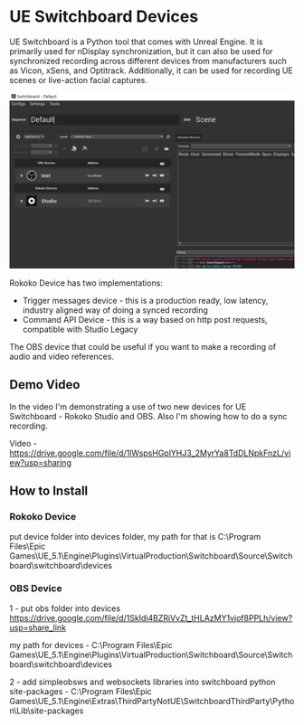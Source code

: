 # UE Switchboard Devices

UE Switchboard is a Python tool that comes with Unreal Engine. It is primarily used for nDisplay synchronization, but it can also be used for synchronized recording across different devices from manufacturers such as Vicon, xSens, and Optitrack. Additionally, it can be used for recording UE scenes or live-action facial captures.

![ue switchboard with devices](https://github.com/Rokoko/UE-Switchboard-Devices/blob/main/images/image.png)

Rokoko Device has two implementations:
- Trigger messages device - this is a production ready, low latency, industry aligned way of doing a synced recording
- Command API Device - this is a way based on http post requests, compatible with Studio Legacy
  
The OBS device that could be useful if you want to make a recording of audio and video references.

## Demo Video
In the video I'm demonstrating a use of two new devices for UE Switchboard - Rokoko Studio and OBS. Also I'm showing how to do a sync recording.


Video - https://drive.google.com/file/d/1lWspsHGplYHJ3_2MyrYa8TdDLNpkFnzL/view?usp=sharing

## How to Install

### Rokoko Device
put device folder into devices folder, my path for that is C:\Program Files\Epic Games\UE_5.1\Engine\Plugins\VirtualProduction\Switchboard\Source\Switchboard\switchboard\devices

### OBS Device
1 - put obs folder into devices https://drive.google.com/file/d/1SkIdi4BZRiVvZt_tHLAzMY1vjof8PPLh/view?usp=share_link

my path for devices - C:\Program Files\Epic Games\UE_5.1\Engine\Plugins\VirtualProduction\Switchboard\Source\Switchboard\switchboard\devices

2 - add simpleobsws and websockets libraries into switchboard python site-packages - C:\Program Files\Epic Games\UE_5.1\Engine\Extras\ThirdPartyNotUE\SwitchboardThirdParty\Python\Lib\site-packages

